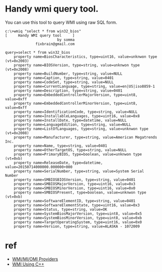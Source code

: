 # Handy wmi query tool.

You can use this tool to query WMI using raw SQL form.

	c:\>wmiq "select * from win32_bios"
	[     Handy WMI query tool     ]
	                        by somma
	              fixbrain@gmail.com

	query=select * from win32_bios
	    property name=BiosCharacteristics, type=uint16, value=unknwon type (vt=0x2003)
	    property name=BIOSVersion, type=string, value=unknwon type (vt=0x2008)
	    property name=BuildNumber, type=string, value=NULL
	    property name=Caption, type=string, value=0401
	    property name=CodeSet, type=string, value=NULL
	    property name=CurrentLanguage, type=string, value=en|US|iso8859-1
	    property name=Description, type=string, value=0401
	    property name=EmbeddedControllerMajorVersion, type=uint8, value=0xff
	    property name=EmbeddedControllerMinorVersion, type=uint8, value=0xff
	    property name=IdentificationCode, type=string, value=NULL
	    property name=InstallableLanguages, type=uint16, value=0x8
	    property name=InstallDate, type=datetime, value=NULL
	    property name=LanguageEdition, type=string, value=NULL
	    property name=ListOfLanguages, type=string, value=unknwon type (vt=0x2008)
	    property name=Manufacturer, type=string, value=American Megatrends Inc.
	    property name=Name, type=string, value=0401
	    property name=OtherTargetOS, type=string, value=NULL
	    property name=PrimaryBIOS, type=boolean, value=unknwon type (vt=0xb)
	    property name=ReleaseDate, type=datetime, value=20150714000000.000000+000
	    property name=SerialNumber, type=string, value=System Serial Number
	    property name=SMBIOSBIOSVersion, type=string, value=0401
	    property name=SMBIOSMajorVersion, type=uint16, value=0x3
	    property name=SMBIOSMinorVersion, type=uint16, value=0x0
	    property name=SMBIOSPresent, type=boolean, value=unknwon type (vt=0xb)
	    property name=SoftwareElementID, type=string, value=0401
	    property name=SoftwareElementState, type=uint16, value=0x3
	    property name=Status, type=string, value=OK
	    property name=SystemBiosMajorVersion, type=uint8, value=0x5
	    property name=SystemBiosMinorVersion, type=uint8, value=0xb
	    property name=TargetOperatingSystem, type=uint16, value=0x0
	    property name=Version, type=string, value=ALASKA - 1072009
    
# ref
+ [WMI/MI/OMI Providers](https://msdn.microsoft.com/en-us/library/bg126473(v=vs.85).aspx)
+ [WMI Using C++](http://serious-code.net/doku/doku.php?id=kb:wmiusingcpp)